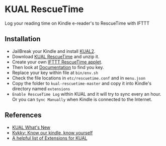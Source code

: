 # KUAL RescueTime
Log your reading time on Kindle e-reader's to RescueTime with IFTTT

## Installation

- JailBreak your Kindle and install [KUAL2](https://www.mobileread.com/forums/showthread.php?t=203326).
- Download [KUAL RescueTime](https://github.com/jinntrance/kual-rescuetime/archive/master.zip) and unzip it.
- Create your own [IFTTT RescueTime applet](https://ifttt.com/applets/86337494d-log-kindle-reading-duration-to-rescuetime).
- Then look at [Documentation](https://ifttt.com/maker_webhooks) to find you key.
- Replace your key within file at `bin/env.sh`
- Check the file locations in `etc/rescuetime.conf` and in `menu.json`
- Copy the folder to `kual-rescuetime-master` and copy it into Kindle's directory named `extensions`
- `Enable RescueTime Log` within KUAL and it will try to sync every an hour. Or you can `Sync Manually` when Kindle is connected to the Internet.

## References

- [KUAL What's New](https://wiki.mobileread.com/wiki/KUAL_What%27s_New#Sample_json.menu_And_Template_Migration)
- [Kykky: Know our kindle, know yourself](https://github.com/KangbingZhao/kykky)
- [A helpful list of Extensions for KUAL](https://www.mobileread.com/forums/showthread.php?t=205064)

